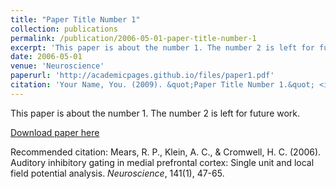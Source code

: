 ```yaml
---
title: "Paper Title Number 1"
collection: publications
permalink: /publication/2006-05-01-paper-title-number-1
excerpt: 'This paper is about the number 1. The number 2 is left for future work.'
date: 2006-05-01
venue: 'Neuroscience'
paperurl: 'http://academicpages.github.io/files/paper1.pdf'
citation: 'Your Name, You. (2009). &quot;Paper Title Number 1.&quot; <i>Journal 1</i>. 1(1).'
---
```

This paper is about the number 1. The number 2 is left for future work.

[Download paper here](http://academicpages.github.io/files/Mears_Nsci_2006.pdf)

Recommended citation: Mears, R. P., Klein, A. C., & Cromwell, H. C. (2006). Auditory inhibitory gating in medial prefrontal cortex: Single unit and local field potential analysis. <i>Neuroscience</i>, 141(1), 47-65.
